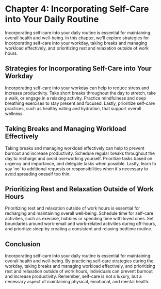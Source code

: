 Chapter 4: Incorporating Self-Care into Your Daily Routine
==========================================================

Incorporating self-care into your daily routine is essential for maintaining overall health and well-being. In this chapter, we'll explore strategies for incorporating self-care into your workday, taking breaks and managing workload effectively, and prioritizing rest and relaxation outside of work hours.

Strategies for Incorporating Self-Care into Your Workday
--------------------------------------------------------

Incorporating self-care into your workday can help to reduce stress and increase productivity. Take short breaks throughout the day to stretch, take a walk, or engage in a relaxing activity. Practice mindfulness and deep breathing exercises to stay present and focused. Lastly, prioritize self-care practices, such as healthy eating and hydration, that support overall wellness.

Taking Breaks and Managing Workload Effectively
-----------------------------------------------

Taking breaks and managing workload effectively can help to prevent burnout and increase productivity. Schedule regular breaks throughout the day to recharge and avoid overworking yourself. Prioritize tasks based on urgency and importance, and delegate tasks when possible. Lastly, learn to say 'no' to additional requests or responsibilities when it's necessary to avoid spreading oneself too thin.

Prioritizing Rest and Relaxation Outside of Work Hours
------------------------------------------------------

Prioritizing rest and relaxation outside of work hours is essential for recharging and maintaining overall well-being. Schedule time for self-care activities, such as exercise, hobbies or spending time with loved ones. Set boundaries around work-email and work-related activities during off-hours, and prioritize sleep by creating a consistent and relaxing bedtime routine.

Conclusion
----------

Incorporating self-care into your daily routine is essential for maintaining overall health and well-being. By practicing self-care strategies during the workday, taking breaks and managing workload effectively, and prioritizing rest and relaxation outside of work hours, individuals can prevent burnout and increase productivity. Remember, self-care is not a luxury, but a necessary aspect of maintaining physical, emotional, and mental health.
